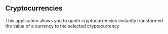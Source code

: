 ## Cryptocurrencies

This application allows you to quote cryptocurrencies instantly transformed the value of a currency to the selected cryptocurrency
